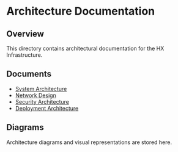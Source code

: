 # Architecture Documentation

## Overview
This directory contains architectural documentation for the HX Infrastructure.

## Documents
- [System Architecture](system-architecture.md)
- [Network Design](network-design.md)
- [Security Architecture](security-architecture.md)
- [Deployment Architecture](deployment-architecture.md)

## Diagrams
Architecture diagrams and visual representations are stored here.
